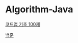 # Algorithm-Java

[코드업 기초 100제](https://codeup.kr/problemsetsol.php?psid=23)

[백준](https://www.acmicpc.net)
